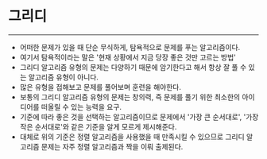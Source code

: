 # 그리디

---
- 어떠한 문제가 있을 때 단순 무식하게, 탐욕적으로 문제를 푸는 알고리즘이다.
- 여기서 탐욕적이라는 말은 '현재 상황에서 지금 당장 좋은 것만 고르는 방법'
- 그리디 알고리즘 유형의 문제는 다양하기 때문에 암기한다고 해서 항상 잘 풀 수 있는 알고리즘 유형이 아니다.
- 많은 유형을 접해보고 문제를 풀어보며 훈련을 해야한다.
- 보통의 그리디 알고리즘 유형의 문제는 창의력, 즉 문제를 풀기 위한 최소한의 아이디어를 떠올릴 수 있는 능력을 요구.
- 기준에 따라 좋은 것을 선택하는 알고리즘이므로 문제에서 '가장 큰 순서대로', '가장 작은 순서대로'와 같은 기준을 알게 모르게 제시해준다.
- 대체로 위의 기준은 정렬 알고리즘을 사용했을 때 만족시킬 수 있으므로 그리디 알고리즘 문제는 자주 정렬 알고리즘과 짝을 이뤄 출제된다.

